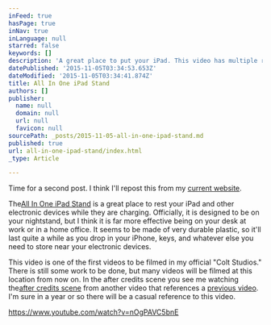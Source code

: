 ```yaml
---
inFeed: true
hasPage: true
inNav: true
inLanguage: null
starred: false
keywords: []
description: 'A great place to put your iPad. This video has multiple references in it.  '
datePublished: '2015-11-05T03:34:53.653Z'
dateModified: '2015-11-05T03:34:41.874Z'
title: All In One iPad Stand
authors: []
publisher:
  name: null
  domain: null
  url: null
  favicon: null
sourcePath: _posts/2015-11-05-all-in-one-ipad-stand.md
published: true
url: all-in-one-ipad-stand/index.html
_type: Article

---
```

Time for a second post.  I think I'll repost this from my [current website][0].

The[All In One iPad Stand][1] is a great place to rest your iPad and other electronic devices while they are charging. Officially, it is designed to be on your nightstand, but I think it is far more effective being on your desk at work or in a home office. It seems to be made of very durable plastic, so it'll last quite a while as you drop in your iPhone, keys, and whatever else you need to store near your electronic devices.  

This video is one of the first videos to be filmed in my official "Colt Studios." There is still some work to be done, but many videos will be filmed at this location from now on. In the after credits scene you see me watching the[after credits scene][2] from another video that references a [previous video][3]. I'm sure in a year or so there will be a casual reference to this video.

https://www.youtube.com/watch?v=nOgPAVC5bnE

[0]: http://www.coltsebastiantaylor.com/#!All-In-One-iPad-Stand/c1rqi/56391c910cf23796cd8b5cb5
[1]: The%20All%20In%20One%20iPad%20Stand%20is%20a%20great%20place%20to%20rest%20your%20iPad%20and%20other%20electronic%20devices%20while%20they%20are%20charging.%20Officially,%20it%20is%20designed%20to%20be%20on%20your%20nightstand,%20but%20I%20think%20it%20is%20far%20more%20effective%20being%20on%20your%20desk%20at%20work%20or%20in%20a%20home%20office.%20It%20seems%20to%20be%20made%20of%20very%20durable%20plastic,%20so%20it%E2%80%99ll%20last%20quite%20a%20while%20as%20you%20drop%20in%20your%20iPhone,%20keys,%20and%20whatever%20else%20you%20need%20to%20store%20near%20your%20electronic%20devices.
[2]: https://www.youtube.com/watch?v=5fRpMx44Bok
[3]: https://www.youtube.com/watch?v=nwR9HdDk2HM